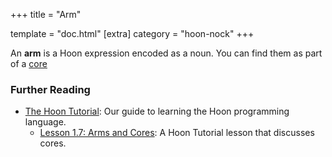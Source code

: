 +++
title = "Arm"

template = "doc.html"
[extra]
category = "hoon-nock"
+++

An **arm** is a Hoon expression encoded as a noun. You can find them as part of a [core](../core)

### Further Reading

- [The Hoon Tutorial](/docs/hoon/hoon-school/_index): Our guide to learning the Hoon programming language.
  - [Lesson 1.7: Arms and Cores](/docs/hoon/hoon-school/arms-and-cores): A Hoon Tutorial lesson that discusses cores.
